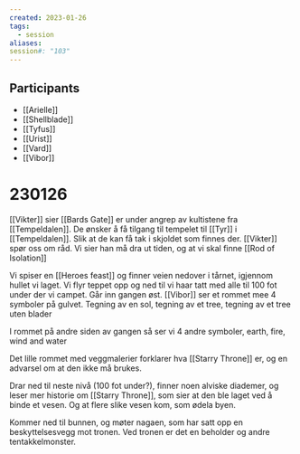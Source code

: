 ```yaml
---
created: 2023-01-26
tags:
  - session
aliases: 
session#: "103"
---
```


## Participants
- [[Arielle]]
- [[Shellblade]]
- [[Tyfus]]
- [[Urist]]
- [[Vard]]
- [[Vibor]]

# 230126

[[Vikter]] sier [[Bards Gate]] er under angrep av kultistene fra [[Tempeldalen]]. De ønsker å få tilgang til tempelet til [[Tyr]] i [[Tempeldalen]]. Slik at de kan få tak i skjoldet som finnes der. [[Vikter]] spør oss om råd. Vi sier han må dra ut tiden, og at vi skal finne [[Rod of Isolation]]

Vi spiser en [[Heroes feast]] og finner veien nedover i tårnet, igjennom hullet vi laget. Vi flyr teppet opp og ned til vi haar tatt med alle til 100 fot under der vi campet. Går inn gangen øst. [[Vibor]] ser et rommet mee 4 symboler på gulvet. Tegning av en sol, tegning av et tree, tegning av et tree uten blader

I rommet på andre siden av gangen så ser vi 4 andre symboler, earth, fire, wind and water


Det lille rommet med veggmalerier forklarer hva [[Starry Throne]] er, og en advarsel om at den ikke må brukes.

Drar ned til neste nivå (100 fot under?), finner noen alviske diademer, og leser mer historie om [[Starry Throne]], som sier at den ble laget ved å binde et vesen. Og at flere slike vesen kom, som ødela byen.

Kommer ned til bunnen, og møter nagaen, som har satt opp en beskyttelsesvegg mot tronen. Ved tronen er det en beholder og andre tentakkelmonster.


